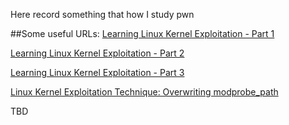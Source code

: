 Here record something that how I study pwn

##Some useful URLs:
[Learning Linux Kernel Exploitation - Part 1](https://lkmidas.github.io/posts/20210123-linux-kernel-pwn-part-1/)

[Learning Linux Kernel Exploitation - Part 2](https://lkmidas.github.io/posts/20210128-linux-kernel-pwn-part-2/)

[Learning Linux Kernel Exploitation - Part 3](https://lkmidas.github.io/posts/20210205-linux-kernel-pwn-part-3/)

[Linux Kernel Exploitation Technique: Overwriting modprobe_path](https://lkmidas.github.io/posts/20210223-linux-kernel-pwn-modprobe/)

TBD
